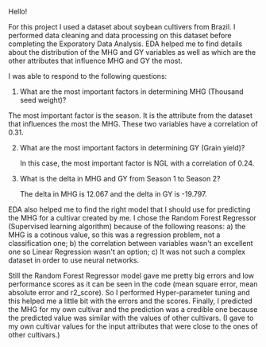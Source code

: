 Hello! 

For this project I used a dataset about soybean cultivers from Brazil. I performed data cleaning and data processing on this dataset before completing the Exporatory Data Analysis.
EDA helped me to find details about the distribution of the MHG and GY variables as well as which are the other attributes that influence MHG and GY the most. 


I was able to respond to the following questions:

1. What are the most important factors in determining MHG (Thousand seed weight)?

  The most important factor is the season. It is the attribute from the dataset that influences the most the MHG. These two variables have a correlation of 0.31.

2. What are the most important factors in determining GY (Grain yield)?

   In this case, the most important factor is NGL with a correlation of 0.24.

3. What is the delta in MHG and GY from Season 1 to Season 2?

   The delta in MHG is 12.067 and the delta in GY is -19.797.

EDA also helped me to find the right model that I should use for predicting the MHG for a cultivar created by me.
I chose the Random Forest Regressor (Supervised learning algorithm) because of the following reasons:
a) the MHG is a cotinous value, so this was a regression problem, not a classification one;
b) the correlation between variables wasn't an excellent one so Linear Regression wasn't an option;
c) It was not such a complex dataset in order to use neural networks.

Still the Random Forest Regressor model gave me pretty big errors and low performance scores as it can be seen in the code (mean square error, mean absolute error and r2_score).
So I performed Hyper-parameter tuning and this helped me a little bit with the errors and the scores. 
Finally, I predicted the MHG for my own cultivar and the prediction was a credible one because the predicted value was similar with the values of other cultivars. 
(I gave to my own cultivar values for the input attributes that were close to the ones of other cultivars.)
   
